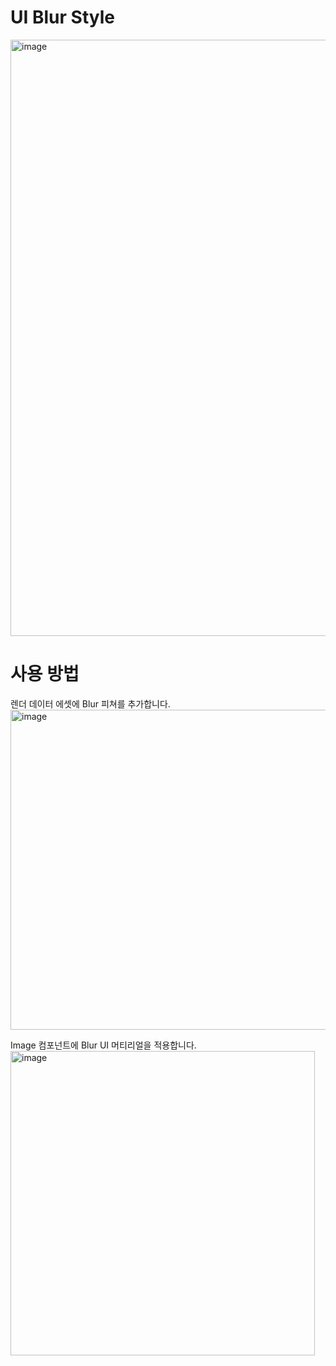 # UI Blur Style

<img width="954" alt="image" src="https://github.com/user-attachments/assets/d21c9c6c-1adb-4362-bb32-989f45346c10">

# 사용 방법
렌더 데이터 에셋에 Blur 피쳐를 추가합니다.
<img width="512" alt="image" src="https://github.com/user-attachments/assets/ffe862d7-dd09-447f-8cbc-bf214f508eab">

Image 컴포넌트에 Blur UI 머티리얼을 적용합니다.
<img width="487" alt="image" src="https://github.com/user-attachments/assets/0682e8b5-9393-4f1e-b694-ec570b268e76">
